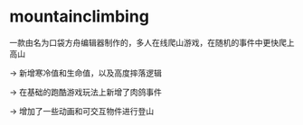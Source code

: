 # mountainclimbing
一款由名为口袋方舟编辑器制作的，多人在线爬山游戏，在随机的事件中更快爬上高山

-> 新增寒冷值和生命值，以及高度摔落逻辑

-> 在基础的跑酷游戏玩法上新增了肉鸽事件

-> 增加了一些动画和可交互物件进行登山